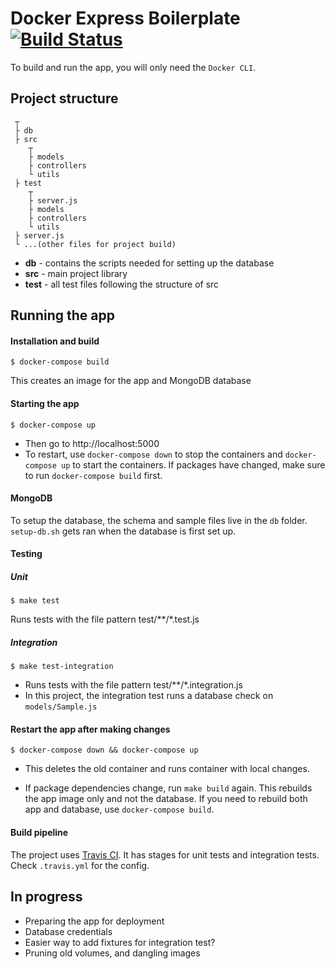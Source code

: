 # Docker Express Boilerplate [![Build Status](https://travis-ci.org/kksy/docker-express-boilerplate.svg?branch=master)](https://travis-ci.org/kksy/docker-express-boilerplate)

To build and run the app, you will only need the `Docker CLI`.

## Project structure

```
 ┬
 ├ db
 ├ src
    ┬
    ├ models
    ├ controllers
    └ utils
 ├ test
    ┬
    ├ server.js
    ├ models
    ├ controllers
    └ utils
 ├ server.js
 └ ...(other files for project build)
```
- **db** - contains the scripts needed for setting up the database
- **src** - main project library
- **test** - all test files following the structure of src

## Running the app

#### Installation and build
```
$ docker-compose build
```
This creates an image for the app and MongoDB database

#### Starting the app
```
$ docker-compose up
```
- Then go to http://localhost:5000
- To restart, use `docker-compose down` to stop the containers and `docker-compose up` to start the containers. If packages have changed, make sure to run `docker-compose build` first.

#### MongoDB
To setup the database, the schema and sample files live in the `db` folder. `setup-db.sh` gets ran when the database is first set up.

#### Testing

##### Unit
```
$ make test
```
Runs tests with the file pattern test/**/*.test.js

##### Integration
```
$ make test-integration
```
- Runs tests with the file pattern test/**/*.integration.js
- In this project, the integration test runs a database check on `models/Sample.js`



#### Restart the app after making changes
```
$ docker-compose down && docker-compose up
```
- This deletes the old container and runs container with local changes.

- If package dependencies change, run `make build` again. This rebuilds the app image only and not the database. If you need to rebuild both app and database, use `docker-compose build`.

#### Build pipeline
The project uses [Travis CI](https://travis-ci.org/). It has stages for unit tests and integration tests. Check `.travis.yml` for the config.

## In progress
- Preparing the app for deployment
- Database credentials
- Easier way to add fixtures for integration test?
- Pruning old volumes, and dangling images


